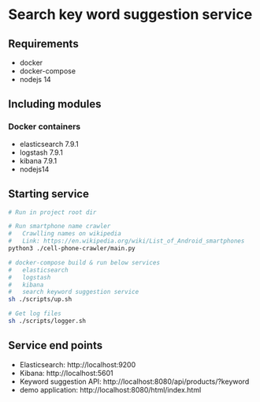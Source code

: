 # Search key word suggestion service

## Requirements

- docker
- docker-compose
- nodejs 14

## Including modules

### Docker containers

- elasticsearch 7.9.1
- logstash 7.9.1
- kibana 7.9.1
- nodejs14

## Starting service

```bash
# Run in project root dir

# Run smartphone name crawler 
#   Crawlling names on wikipedia 
#   Link: https://en.wikipedia.org/wiki/List_of_Android_smartphones
python3 ./cell-phone-crawler/main.py

# docker-compose build & run below services
#   elasticsearch
#   logstash
#   kibana
#   search keyword suggestion service
sh ./scripts/up.sh

# Get log files
sh ./scripts/logger.sh
```

## Service end points

- Elasticsearch: http://localhost:9200
- Kibana: http://localhost:5601
- Keyword suggestion API: http://localhost:8080/api/products/?keyword
- demo application: http://localhost:8080/html/index.html
